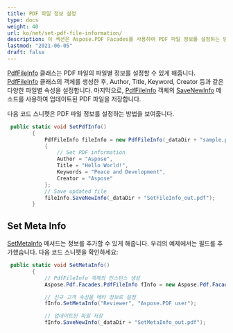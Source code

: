 ```yaml
---
title: PDF 파일 정보 설정
type: docs
weight: 40
url: ko/net/set-pdf-file-information/
description: 이 섹션은 Aspose.PDF Facades를 사용하여 PDF 파일 정보를 설정하는 방법을 설명합니다.
lastmod: "2021-06-05"
draft: false
---
```


[PdfFileInfo](https://reference.aspose.com/pdf/net/aspose.pdf.facades/pdffileinfo) 클래스는 PDF 파일의 파일별 정보를 설정할 수 있게 해줍니다. [PdfFileInfo](https://reference.aspose.com/pdf/net/aspose.pdf.facades/pdffileinfo) 클래스의 객체를 생성한 후, Author, Title, Keyword, Creator 등과 같은 다양한 파일별 속성을 설정합니다. 마지막으로, [PdfFileInfo](https://reference.aspose.com/pdf/net/aspose.pdf.facades/pdffileinfo) 객체의 [SaveNewInfo](https://reference.aspose.com/pdf/net/aspose.pdf.facades.pdffileinfo/savenewinfo/methods/1) 메소드를 사용하여 업데이트된 PDF 파일을 저장합니다.

다음 코드 스니펫은 PDF 파일 정보를 설정하는 방법을 보여줍니다.

```csharp
 public static void SetPdfInfo()
        {
            PdfFileInfo fileInfo = new PdfFileInfo(_dataDir + "sample.pdf")
            {
                // Set PDF information
                Author = "Aspose",
                Title = "Hello World!",
                Keywords = "Peace and Development",
                Creator = "Aspose"
            };
            // Save updated file
            fileInfo.SaveNewInfo(_dataDir + "SetFileInfo_out.pdf");
        }
```

## Set Meta Info

[SetMetaInfo](https://reference.aspose.com/pdf/net/aspose.pdf.facades/pdffileinfo/methods/setmetainfo) 메서드는 정보를 추가할 수 있게 해줍니다. 우리의 예제에서는 필드를 추가했습니다. 다음 코드 스니펫을 확인하세요:

```csharp
 public static void SetMetaInfo()
        {
            // PdfFileInfo 객체의 인스턴스 생성
            Aspose.Pdf.Facades.PdfFileInfo fInfo = new Aspose.Pdf.Facades.PdfFileInfo(_dataDir + "sample.pdf");

            // 신규 고객 속성을 메타 정보로 설정
            fInfo.SetMetaInfo("Reviewer", "Aspose.PDF user");

            // 업데이트된 파일 저장
            fInfo.SaveNewInfo(_dataDir + "SetMetaInfo_out.pdf");
```
